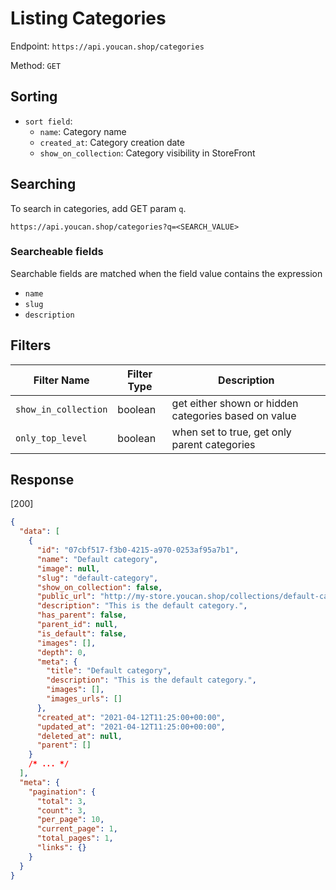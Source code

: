 # Listing Categories

Endpoint: `https://api.youcan.shop/categories`

Method: `GET`

## Sorting

- `sort field`:
  - `name`: Category name
  - `created_at`: Category creation date
  - `show_on_collection`: Category visibility in StoreFront

## Searching

To search in categories, add GET param `q`.

`https://api.youcan.shop/categories?q=<SEARCH_VALUE>`

### Searcheable fields

Searchable fields are matched when the field value contains the expression

- `name`
- `slug`
- `description`

## Filters

| Filter Name          | Filter Type | Description                                          |
| -------------------- | ----------- | ---------------------------------------------------- |
| `show_in_collection` | boolean     | get either shown or hidden categories based on value |
| `only_top_level`     | boolean     | when set to true, get only parent categories         |

## Response

[200]

```json
{
  "data": [
    {
      "id": "07cbf517-f3b0-4215-a970-0253af95a7b1",
      "name": "Default category",
      "image": null,
      "slug": "default-category",
      "show_on_collection": false,
      "public_url": "http://my-store.youcan.shop/collections/default-category",
      "description": "This is the default category.",
      "has_parent": false,
      "parent_id": null,
      "is_default": false,
      "images": [],
      "depth": 0,
      "meta": {
        "title": "Default category",
        "description": "This is the default category.",
        "images": [],
        "images_urls": []
      },
      "created_at": "2021-04-12T11:25:00+00:00",
      "updated_at": "2021-04-12T11:25:00+00:00",
      "deleted_at": null,
      "parent": []
    }
    /* ... */
  ],
  "meta": {
    "pagination": {
      "total": 3,
      "count": 3,
      "per_page": 10,
      "current_page": 1,
      "total_pages": 1,
      "links": {}
    }
  }
}
```

